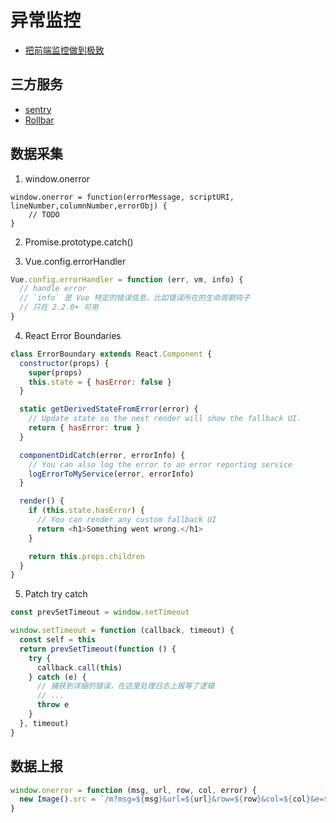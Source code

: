 # 异常监控

- [把前端监控做到极致](https://zhuanlan.zhihu.com/p/32262716)

## 三方服务

- [sentry](https://sentry.io/welcome/)
- [Rollbar](https://rollbar.com/)

## 数据采集

1. window.onerror

```
window.onerror = function(errorMessage, scriptURI, lineNumber,columnNumber,errorObj) {
    // TODO
}
```

2. Promise.prototype.catch()

3. Vue.config.errorHandler

```js
Vue.config.errorHandler = function (err, vm, info) {
  // handle error
  // `info` 是 Vue 特定的错误信息，比如错误所在的生命周期钩子
  // 只在 2.2.0+ 可用
}
```

4. React Error Boundaries

```js
class ErrorBoundary extends React.Component {
  constructor(props) {
    super(props)
    this.state = { hasError: false }
  }

  static getDerivedStateFromError(error) {
    // Update state so the next render will show the fallback UI.
    return { hasError: true }
  }

  componentDidCatch(error, errorInfo) {
    // You can also log the error to an error reporting service
    logErrorToMyService(error, errorInfo)
  }

  render() {
    if (this.state.hasError) {
      // You can render any custom fallback UI
      return <h1>Something went wrong.</h1>
    }

    return this.props.children
  }
}
```

5. Patch try catch

```js
const prevSetTimeout = window.setTimeout

window.setTimeout = function (callback, timeout) {
  const self = this
  return prevSetTimeout(function () {
    try {
      callback.call(this)
    } catch (e) {
      // 捕获到详细的错误，在这里处理日志上报等了逻辑
      // ...
      throw e
    }
  }, timeout)
}
```

## 数据上报

```js
window.onerror = function (msg, url, row, col, error) {
  new Image().src = `/m?msg=${msg}&url=${url}&row=${row}&col=${col}&e=${error.stack}`
}
```
